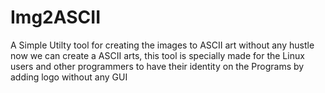 # Img2ASCII
A Simple Utilty tool for creating the images to ASCII art without any hustle now we can create a ASCII arts, this tool is specially made for the Linux users and other programmers to have their identity on the Programs by adding logo without any GUI
